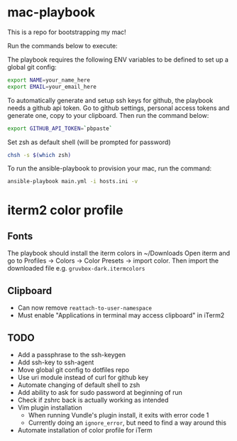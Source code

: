 # mac-playbook

This is a repo for bootstrapping my mac!

Run the commands below to execute:

The playbook requires the following ENV variables to be defined to set up a
global git config:

```bash
export NAME=your_name_here
export EMAIL=your_email_here
```

To automatically generate and setup ssh keys for github, the playbook needs a
github api token. Go to github settings, personal access tokens and generate
one, copy to your clipboard. Then run the command below:

```bash
export GITHUB_API_TOKEN=`pbpaste`
```

Set zsh as default shell (will be prompted for password)

```bash
chsh -s $(which zsh)
```

To run the ansible-playbook to provision your mac, run the command:

```bash
ansible-playbook main.yml -i hosts.ini -v
```

# iterm2 color profile

## Fonts
The playbook should install the iterm colors in ~/Downloads
Open iterm and go to Profiles -> Colors -> Color Presets -> import color.
Then import the downloaded file e.g. `gruvbox-dark.itermcolors`

## Clipboard
* Can now remove `reattach-to-user-namespace`
* Must enable "Applications in terminal may access clipboard" in iTerm2

## TODO
* Add a passphrase to the ssh-keygen
* Add ssh-key to ssh-agent
* Move global git config to dotfiles repo
* Use uri module instead of curl for github key
* Automate changing of default shell to zsh
* Add ability to ask for sudo password at beginning of run
* Check if zshrc back is actually working as intended
* Vim plugin installation
  * When running Vundle's plugin install, it exits with error code 1
  * Currently doing an `ignore_error`, but need to find a way around this
* Automate installation of color profile for iTerm
